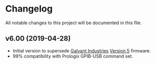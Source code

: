 # Changelog

All notable changes to this project will be documented in this file.

## v6.00 (2019-04-28)
- Initial version to supersede [Galvant Industries](https://github.com/Galvant) [Version 5](https://github.com/Galvant/gpibusb-firmware) firmware.
- 99% compatibility with Prologix GPIB-USB command set.

